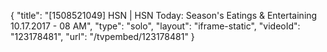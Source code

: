{
    "title": "[1508521049] HSN | HSN Today: Season's Eatings & Entertaining 10.17.2017 - 08 AM",
    "type": "solo",
    "layout": "iframe-static",
    "videoId": "123178481",
    "url": "\/tvpembed\/123178481"
}